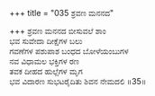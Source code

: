 +++
title = "035 ಶ್ರವಣ ಮನನದ"

+++
ಶ್ರವಣ ಮನನದ ಬೀಸುವಲೆ ಶಾಂ  
ಭವ ಸುವೇದಾ ದೀಕ್ಷೆಗಳ ಬಲು  
ಗವಣೆಗಳ ಪಶುಪಾಶ ಬಂಧದ ಬೋಳೆಯಂಬುಗಳ   
ನವ ವಿಧಾಮಲ ಭಕ್ತಿಗಳ ರಣ  
ತವಕ ದೀಹದ ಹುಲ್ಲೆಗಳ ಮೃಗ  
ಭವ ವಿದಾರಣ ಸುಭಟರೈದಿತು ಶಿವನ ನೇಮದಲಿ      ॥35॥